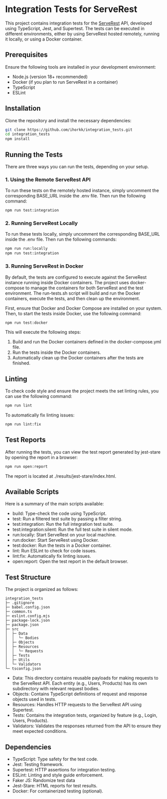 # Integration Tests for ServeRest

This project contains integration tests for the [ServeRest](https://serverest.dev/) API, developed using TypeScript, Jest, and Supertest. The tests can be executed in different environments, either by using ServeRest hosted remotely, running it locally, or using a Docker container.

## Prerequisites

Ensure the following tools are installed in your development environment:

-   Node.js (version 18+ recommended)
-   Docker (if you plan to run ServeRest in a container)
-   TypeScript
-   ESLint

## Installation

Clone the repository and install the necessary dependencies:

```bash
git clone https://github.com/ihorkk/integration_tests.git
cd integration_tests
npm install

```

## Running the Tests

There are three ways you can run the tests, depending on your setup.

### 1. Using the Remote ServeRest API

To run these tests on the remotely hosted instance, simply uncomment the corresponding BASE_URL inside the .env file.
Then run the following command:

```bash
npm run test:integration
```

### 2. Running ServeRest Locally

To run these tests locally, simply uncomment the corresponding BASE_URL inside the .env file.
Then run the following commands:

```bash
npm run run:locally
npm run test:integration
```

### 3. Running ServeRest in Docker

By default, the tests are configured to execute against the ServeRest instance running inside Docker containers. The project uses docker-compose to manage the containers for both ServeRest and the test environment. The run-tests.sh script will build and run the Docker containers, execute the tests, and then clean up the environment.

First, ensure that Docker and Docker Compose are installed on your system. Then, to start the tests inside Docker, use the following command:

```bash
npm run test:docker
```

This will execute the following steps:

1. Build and run the Docker containers defined in the docker-compose.yml file.
2. Run the tests inside the Docker containers.
3. Automatically clean up the Docker containers after the tests are finished.

## Linting

To check code style and ensure the project meets the set linting rules, you can use the following command:

```bash
npm run lint
```

To automatically fix linting issues:

```bash
npm run lint:fix
```

## Test Reports

After running the tests, you can view the test report generated by jest-stare by opening the report in a browser:

```bash
npm run open:report
```

The report is located at ./results/jest-stare/index.html.

## Available Scripts

Here is a summary of the main scripts available:

-   build: Type-check the code using TypeScript.
-   test: Run a filtered test suite by passing a filter string.
-   test:integration: Run the full integration test suite.
-   test:integration:silent: Run the full test suite in silent mode.
-   run:locally: Start ServeRest on your local machine.
-   run:docker: Start ServeRest using Docker.
-   test:docker: Run the tests in a Docker container.
-   lint: Run ESLint to check for code issues.
-   lint:fix: Automatically fix linting issues.
-   open:report: Open the test report in the default browser.

## Test Structure

The project is organized as follows:

```
integration_tests
├─ .gitignore
├─ babel.config.json
├─ common.ts
├─ eslint.config.mjs
├─ package-lock.json
├─ package.json
├─ src
│  ├─ Data
│  │  └─ Bodies
│  ├─ Objects
│  ├─ Resources
│  │  └─ Requests
│  ├─ Tests
│  ├─ Utils
│  └─ Validators
└─ tsconfig.json

```

-   Data: This directory contains reusable payloads for making requests to the ServeRest API. Each entity (e.g., Users, Products) has its own subdirectory with relevant request bodies.
-   Objects: Contains TypeScript definitions of request and response objects used in tests.
-   Resources: Handles HTTP requests to the ServeRest API using Supertest.
-   Tests: Contains the integration tests, organized by feature (e.g., Login, Users, Products).
-   Validators: Validates the responses returned from the API to ensure they meet expected conditions.

## Dependencies

-   TypeScript: Type safety for the test code.
-   Jest: Testing framework.
-   Supertest: HTTP assertions for integration testing.
-   ESLint: Linting and style guide enforcement.
-   Faker JS: Randomize test data
-   Jest-Stare: HTML reports for test results.
-   Docker: For containerized testing (optional).
